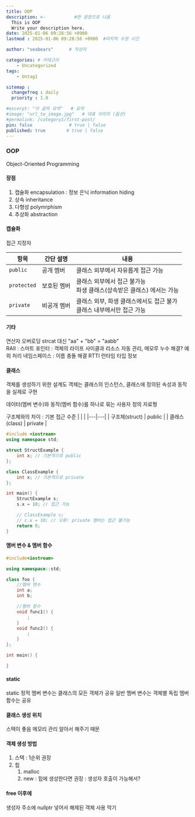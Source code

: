 ```yaml
---
title: OOP
description: >-           #한 문장으로 나옴
  This is OOP
  Write your description here.
date: 2025-01-06 09:28:56 +0900
lastmod : 2025-01-06 09:28:56 +0900  #마지막 수정 시간

author: "seabears"      # 작성자

categories: # 카테고리
    - Uncategorized  
tags: 
    - Untag1

sitemap :
  changefreq : daily
  priority : 1.0

#excerpt: "이 글의 요약"   # 요약
#image: "url_to_image.jpg"   # 대표 이미지 (옵션)
#permalink: /category1/first-post/
pin: false              # true | false
published: true        # true | false
---
```


### OOP

Object-Oriented Programming

#### 장점

1. 캡슐화 encapsulation : 정보 은닉 information hiding
2. 상속 inheritance
3. 다형성 polymrphism
4. 추상화 abstraction


####  캡슐화
접근 지정자

| 항목 | 간단 설명 | 내용 |
|---|---|---|
| `public` | 공개 멤버 | 클래스 외부에서 자유롭게 접근 가능 |
| `protected` | 보호된 멤버 | 클래스 외부에서 접근 불가능 <br> 파생 클래스(상속받은 클래스) 에서는 가능 |
| `private` | 비공개 멤버 | 클래스 외부, 파생  클래스에서도 접근 불가 <br> 클래스 내부에서만 접근 가능 |



#### 기타

연산자 오버로딩 strcat 대신 "aa" + "bb" = "aabb"  
RAII : 스마트 포인터 : 객체의 라이프 사이클과 리소스 자동 관리, 메모루 누수 해결?
예외 처리
네임스페이스 : 이름 충돌 해결
RTTI 런타임 타입 정보




#### 클래스
객체를 생성하기 위한 설계도
객체는 클래스의 인스턴스, 클래스에 정의된 속성과 동작을 실제로 구현

데이터(멤버 변수)와 동작(멤버 함수)를 하나로 묶는 사용자 정의 자료형




구조체와의 차이 :
기본 접근 수준
| | |
|---|---|
| 구조체(struct) | public |
| 클래스(class) | private |

```cpp
#include <iostream>
using namespace std;

struct StructExample {
    int x; // 기본적으로 public
};

class ClassExample {
    int x; // 기본적으로 private
};

int main() {
    StructExample s;
    s.x = 10; // 접근 가능

    // ClassExample c;
    // c.x = 10; // 오류: private 멤버는 접근 불가능
    return 0;
}
```


#### 멤버 변수 & 멤버 함수
```cpp
#include<iostream>

using namespace::std;

class foo {
	//멤버 변수
	int a;	
	int b;

	//멤버 함수
	void func1() {	
		;
	}	
	void func2() {
		;
	}
};

int main() {

}
```



#### static
static 정적 멤버 변수는 클래스의 모든 객체가 공유
일반 멤버 변수는 객체별 독립
멤버 함수는 공유

#### 클래스 생성 위치
스택이 좋음
메모리 관리 알아서 해주기 때문

#### 객체 생성 방법
1. 스택 : 1순위 권장
2. 힙
    1) malloc
    2) new : 힙에 생성한다면 권장 : 생성자 호출이 가능해서?


#### free 이후에
생성자 주소에 nullptr 넣어서 해제된 객체 사용 막기



